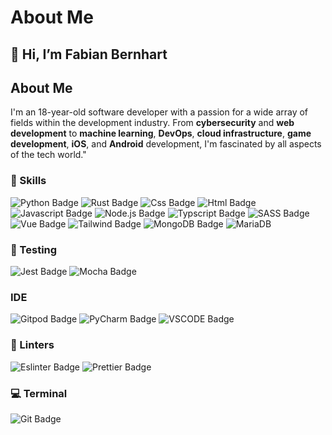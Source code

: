 # About Me
## 👋 Hi, I’m Fabian Bernhart

## About Me

I'm an 18-year-old software developer with a passion for a wide array of fields within the development industry. From **cybersecurity** and **web development** to **machine learning**, **DevOps**, **cloud infrastructure**, **game development**, **iOS**, and **Android** development, I'm fascinated by all aspects of the tech world."

### 🚀 Skills
<span>
  <img alt="Python Badge" src="https://img.shields.io/badge/Python-3776AB?style=for-the-badge&logo=python&logoColor=white">
  <img alt="Rust Badge" src="https://img.shields.io/badge/Rust-000000?style=for-the-badge&logo=rust&logoColor=white">
  <img alt="Css Badge" src="https://img.shields.io/badge/CSS3-1572B6?style=for-the-badge&logo=css3&logoColor=white">
  <img alt="Html Badge" src="https://img.shields.io/badge/HTML5-E34F26?style=for-the-badge&logo=html5&logoColor=white">
  <img alt="Javascript Badge" src="https://img.shields.io/badge/JavaScript-F7DF1E?style=for-the-badge&logo=javascript&logoColor=black">
  <img alt="Node.js Badge" src="https://img.shields.io/badge/Node.js-43853D?style=for-the-badge&logo=node.js&logoColor=white">
  <img alt="Typscript Badge" src="https://img.shields.io/badge/TypeScript-007ACC?style=for-the-badge&logo=typescript&logoColor=white">
  <img alt="SASS Badge" src="https://img.shields.io/badge/Sass-CC6699?style=for-the-badge&logo=sass&logoColor=white">
  <img alt="Vue Badge" src="https://img.shields.io/badge/Vue.js-35495E?style=for-the-badge&logo=vue.js&logoColor=4FC08D">
  <img alt="Tailwind Badge" src="https://img.shields.io/badge/Tailwind_CSS-38B2AC?style=for-the-badge&logo=tailwind-css&logoColor=white">
  <img alt="MongoDB Badge" src="https://img.shields.io/badge/MongoDB-4EA94B?style=for-the-badge&logo=mongodb&logoColor=white">
  <img alt="MariaDB" src="https://img.shields.io/badge/MariaDB-003545?style=for-the-badge&logo=mariadb&logoColor=white">
</span>

### 🔔 Testing
<span>
  <img alt="Jest Badge" src="https://img.shields.io/badge/Jest-323330?style=for-the-badge&logo=Jest&logoColor=white">
  <img alt="Mocha Badge" src="https://img.shields.io/badge/mocha.js-323330?style=for-the-badge&logo=mocha&logoColor=Brown">
</span>


### IDE

<span>
  <img alt="Gitpod Badge" src="https://img.shields.io/badge/Gitpod-000000?style=for-the-badge&logo=gitpod&logoColor=#FFAE33">
  <img alt="PyCharm Badge" src="https://img.shields.io/badge/PyCharm-000000.svg?&style=for-the-badge&logo=PyCharm&logoColor=white">
  <img alt="VSCODE Badge" src="https://img.shields.io/badge/Visual_Studio_Code-0078D4?style=for-the-badge&logo=visual%20studio%20code&logoColor=white">
</span>

### 🧐 Linters

<span>
  <img alt="Eslinter Badge" src="https://img.shields.io/badge/eslint-3A33D1?style=for-the-badge&logo=eslint&logoColor=white">
  <img alt="Prettier Badge" src="https://img.shields.io/badge/prettier-1A2C34?style=for-the-badge&logo=prettier&logoColor=F7BA3E">
</span>

### 💻 Terminal

<span>
  <img alt="Git Badge" src="https://img.shields.io/badge/GIT-E44C30?style=for-the-badge&logo=git&logoColor=white">
</span>



  


